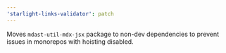 ```yaml
---
'starlight-links-validator': patch
---
```


Moves `mdast-util-mdx-jsx` package to non-dev dependencies to prevent issues in monorepos with hoisting disabled.
